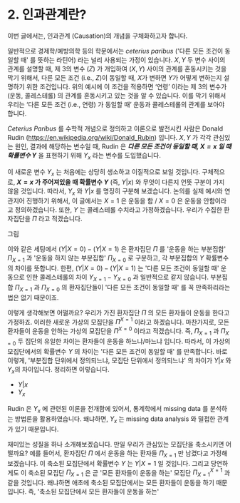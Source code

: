# 2. 인과관계란? 

이번 글에서는, 인과관계 (Causation)의 개념을 구체화하고자 합니다.

일반적으로 경제학/예방의학 등의 학문에서는 *ceterius paribus* ('다른 모든 조건이 동일할 때' 를 뜻하는 라틴어) 라는 널리 사용되는 가정이 있습니다. $X,Y$ 두 변수 사이의 관계를 설명할 때, 제 3의 변수 ($Z$) 가 개입하여 $(X,Y)$ 사이의 관계를 혼동시키는 것을 막기 위해서, 다른 모든 조건 (i.e., $Z$)이 동일할 때, $X$가 변하면 $Y$가 어떻게 변하는지 설명하기 위한 조건입니다. 위의 예시에 이 조건을 적용하면 ‘연령’ 이라는 제 3의 변수가 (운동, 콜레스테롤) 의 관계를 혼동시키고 있는 것을 알 수 있습니다. 이를 막기 위해서 우리는 ‘다른 모든 조건 (i.e., 연령) 가 동일할 때’ 운동과 콜레스테롤의 관계를 보아야 합니다. 

*Ceterius Paribus* 를 수학적 개념으로 정의하고 이론으로 발전시킨 사람은 Donald Rudin (https://en.wikipedia.org/wiki/Donald_Rubin) 입니다. $X,Y$ 가 각각 관심있는 원인, 결과에 해당하는 변수일 때, Rudin 은 ***다른 모든 조건이 동일할 때, $X=x$ 일 때 확률변수 $Y$*** 을 표현하기 위해 $Y_x$ 라는 변수를 도입했습니다. 

이 새로운 변수 $Y_x$ 는 처음에는 상당히 생소하고 이질적으로 보일 것입니다. 구체적으로, **$X=x$ 가 주어져있을 때 확률변수 $Y$​** (즉, $Y\vert x$) 와 무엇이 다른지 언뜻 구분이 가지 않을 것입니다. 따라서, $Y_x$ 와 $Y \vert x$ 를 명징히 구분해 보겠습니다. 논의를 실제 예시와 연관지어 진행하기 위해서, 이 글에서는  $X=1$ 은 운동을 함 / $X=0$ 은 운동을 안함이라고 정의하겠습니다. 또한, $Y$ 는 콜레스테롤 수치라고 가정하겠습니다. 우리가 수집한 환자집단을 $\Pi$ 라고 적겠습니다. 

그림 

이와 같은 세팅에서 $\left(Y\vert X=0 \right) - \left(Y \vert X=1\right)$ 은 환자집단 $\Pi$ 를 '운동을 하는 부분집합' $\Pi_{X=1}$ 과 '운동을 하지 않는 부분집합' $\Pi_{X=0}$ 로 구분하고, 각 부분집합의 $Y$ 확률변수의 차이를 뜻합니다. 한편, $\left(Y\vert X=0 \right) - \left(Y \vert X=1\right)$ 는 '다른 모든 조건이 동일할 때' 운동으로 인한 콜레스테롤의 차이 $Y_{X=1} - Y_{X=0}$  과 일반적으로 같지 않습니다. 부분집합 $\Pi_{X=1}$ 과 $\Pi_{X=0}$ 의 환자집단들이 '다른 모든 조건이 동일할 때' 를 꼭 만족하리라는 법은 없기 때문이죠.

이렇게 생각해보면 어떨까요? 우리가 가진 환자집단 $\Pi$ 의 모든 환자들이 운동을 한다고 가정하죠. 이러한 새로운 가상의 모집단을 $\Pi^{X=1}$ 이라고 하겠습니다. 마찬가지로, 모든 환자들이 운동을 안하는 가상의 모집단을 $\Pi^{X=0}$ 이라고 적겠습니다. 즉, $\Pi_{X=1}$ 과 $\Pi_{X=0}$ 두 집단의 유일한 차이는 환자들이 운동을 하느냐/마느냐 입니다. 따라서, 이 가상의 모집단에서의 확률변수 $Y$ 의 차이는 '다른 모든 조건이 동일할 때' 를 만족합니다. 바로 이렇게, '부분집합 단위에서 정의되느냐, 모집단 단위에서 정의되느냐' 의 차이가 $Y \vert x$ 와 $Y_x$의 차이입니다. 정리하면 이렇습니다. 

* $Y \vert x$ 
* $Y_x$ 

Rudin 은 $Y_x$ 에 관련된 이론을 전개함에 있어서, 통계학에서 missing data 를 분석하는 방법론을 활용하였습니다. 왜냐하면, $Y_x$ 는 missing data analysis 와 밀접한 관계가 있기 때문입니다. 

재미있는 성질을 하나 소개해보겠습니다. 만일 우리가 관심있는 모집단을 축소시키면 어떨까요? 예를 들어서, 환자집단 $\Pi$ 에서 운동을 하는 환자들 $\Pi_{X=1}$ 만 남겼다고 가정해보겠습니다.  이 축소된 모집단에서 확률변수 $Y$ 는 $Y \vert X=1$ 일 것입니다. 그리고 당연하게도 이 축소된 모집단 $\Pi_{X=1}$ 은 곧  '모든 환자들이 운동을 하는' 모집단 $\Pi^{X=1}_{X=1}$ 과 같을 것입니다. 왜냐하면 애초에 축소된 모집단에서는 모든 환자들이 운동을 하기 때문입니다. 즉, '축소된 모집단에서 모든 환자들이 운동을 하는'





